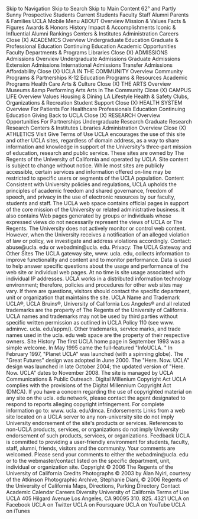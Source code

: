 Skip to Navigation Skip to Search Skip to Main Content 62° and Partly Sunny Prospective Students Current Students Faculty Staff Alumni Parents & Families UCLA Mobile Menu ABOUT Overview Mission & Values Facts & Figures Awards & Honors History Impact & Accomplishments Iconic & Influential Alumni Rankings Centers & Institutes Administration Careers Close (X) ACADEMICS Overview Undergraduate Education Graduate & Professional Education Continuing Education Academic Opportunities Faculty Departments & Programs Libraries Close (X) ADMISSIONS Admissions Overview Undergraduate Admissions Graduate Admissions Extension Admissions International Admissions Transfer Admissions Affordability Close (X) UCLA IN THE COMMUNITY Overview Community Programs & Partnerships K-12 Education Programs & Resources Academic Programs Health Care Arts & Culture Close (X) THE ARTS Overview Museums &amp Performing Arts Arts In The Community Close (X) CAMPUS LIFE Overview Values Housing & Dining LA Lifestyle Health & Safety Clubs, Organizations & Recreation Student Support Close (X) HEALTH SYSTEM Overview For Patients For Healthcare Professionals Education Continuing Education Giving Back to UCLA Close (X) RESEARCH Overview Opportunities For Partnerships Undergraduate Research Graduate Research Research Centers & Institutes Libraries Administration Overview Close (X) ATHLETICS Visit Give Terms of Use UCLA encourages the use of this site and other UCLA sites, regardless of domain address, as a way to share information and knowledge in support of the University's three-part mission of education, research and public service. These sites are owned by The Regents of the University of California and operated by UCLA. Site content is subject to change without notice. While most sites are publicly accessible, certain services and information offered on-line may be restricted to specific users or segments of the UCLA population. Content Consistent with University policies and regulations, UCLA upholds the principles of academic freedom and shared governance, freedom of speech, and privacy in the use of electronic resources by our faculty, students and staff. The UCLA web space contains official pages in support of the core mission of the University or related administrative business. It also contains Web pages generated by groups or individuals whose expressed views do not necessarily represent the views of UCLA or The Regents. The University does not actively monitor or control web content. However, when the University receives a notification of an alleged violation of law or policy, we investigate and address violations accordingly. Contact: abuse@ucla. edu or webadmin@ucla. edu. Privacy: The UCLA Gateway and Other Sites The UCLA gateway site, www. ucla. edu, collects information to improve functionality and content and to monitor performance. Data is used to help answer specific questions about the usage and performance of the web site or individual web pages. At no time is site usage associated with individual IP addresses. UCLA works in a distributed information technology environment; therefore, policies and procedures for other web sites may vary. If there are questions, visitors should contact the specific department, unit or organization that maintains the site. UCLA Name and Trademark UCLA®, UCLA Bruins®, University of California Los Angeles® and all related trademarks are the property of The Regents of the University of California. UCLA names and trademarks may not be used by third parties without specific written permission as outlined in UCLA Policy 110 (see www. adminvc. ucla. edu/appm/). Other trademarks, service marks, and trade names used in the ucla. edu web space are the property of their respective owners. Site History The first UCLA home page in September 1993 was a simple welcome. In May 1995 came the full-featured "InfoUCLA. " In February 1997, "Planet UCLA" was launched (with a spinning globe). The "Great Futures" design was adopted in June 2000. The "Here. Now. UCLA" design was launched in late October 2004; the updated version of "Here. Now. UCLA" dates to November 2008. The site is managed by UCLA Communications & Public Outreach. Digital Millenium Copyright Act UCLA complies with the provisions of the Digital Millennium Copyright Act (DMCA). If you have a concern regarding the use of copyrighted material on any site on the ucla. edu network, please contact the agent designated to respond to reports alleging copyright infringement. For complete information go to: www. ucla. edu/dmca. Endorsements Links from a web site located on a UCLA server to any non-university site do not imply University endorsement of the site's products or services. References to non-UCLA products, services, or organizations do not imply University endorsement of such products, services, or organizations. Feedback UCLA is committed to providing a user-friendly environment for students, faculty, staff, alumni, friends, visitors and the community. Your comments are welcomed. Please send your comments to either the webadmin@ucla. edu or to the webmaster/contact listed on the specific department, unit, individual or organization site. Copyright © 2006 The Regents of the University of California Credits Photographs © 2003 by Alan Nyiri, courtesy of the Atkinson Photographic Archive, Stephanie Diani, © 2006 Regents of the University of California Maps, Directions, Parking Directory Contact Academic Calendar Careers Diversity University of California Terms of Use UCLA 405 Hilgard Avenue Los Angeles, CA 90095 310. 825. 4321 UCLA on Facebook UCLA on Twitter UCLA on Foursquare UCLA on YouTube UCLA on iTunes